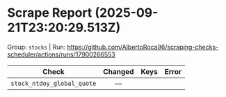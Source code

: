 # Scrape Report (2025-09-21T23:20:29.513Z)

Group: `stocks`  |  Run: https://github.com/AlbertoRoca96/scraping-checks-scheduler/actions/runs/17900266553

| Check | Changed | Keys | Error |
|---|:---:|:--|:--|
| `stock_ntdoy_global_quote` | — |  |  |
